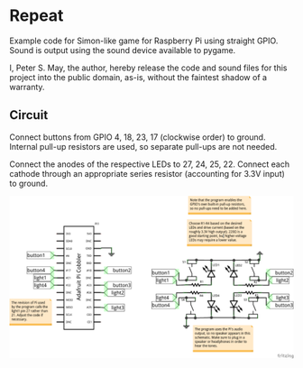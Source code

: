 
Repeat
======

Example code for Simon-like game for Raspberry Pi using straight GPIO. Sound is
output using the sound device available to pygame.

I, Peter S. May, the author, hereby release the code and sound files for this
project into the public domain, as-is, without the faintest shadow of a
warranty.


Circuit
-------

Connect buttons from GPIO 4, 18, 23, 17 (clockwise order) to ground. Internal
pull-up resistors are used, so separate pull-ups are not needed.

Connect the anodes of the respective LEDs to 27, 24, 25, 22. Connect each
cathode through an appropriate series resistor (accounting for 3.3V input) to
ground.

![Schematic](circuit/repeat_schem_1024.png)
